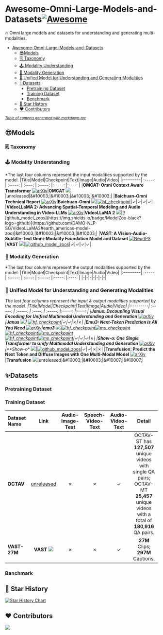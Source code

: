# Awesome-Omni-Large-Models-and-Datasets[![Awesome](https://awesome.re/badge.svg)](https://awesome.re)
🔥 Omni large models and datasets for understanding and generating multi-modalities.

- [Awesome-Omni-Large-Models-and-Datasets](#awesome-omni-large-models-and-datasets)
    * [😎Models](#--models)
    + [🗒️ Taxonomy](#----taxonomy)
    + [🕹️ Modality Understanding](#----modality-understanding)
    + [🧙 Modality Generation](#---modality-generation)
    + [🌈 Unified Model for Understanding and Generating Modalities](#---unified-model-for-understanding-and-generating-modalities)
  * [✨️Datasets](#--datasets)
    + [Pretraining Dataset](#pretraining-dataset)
    + [Training Dataset](#training-dataset)
    + [Benchmark](#benchmark)
  * [🌟 Star History](#---star-history)
  * [♥️ Contributors](#---contributors)

<small><i><a href='http://ecotrust-canada.github.io/markdown-toc/'>Table of contents generated with markdown-toc</a></i></small>


## 😎Models
### 🗒️ Taxonomy
 <!-- arxiv: [![arXiv](https://img.shields.io/badge/arXiv-2406.09272-b31b1b.svg?style=plastic)]()
  -->
### 🕹️ Modality Understanding
<!-- 符号:
√ &#10003;
x &#10007;

     徽章
         arxiv: https://img.shields.io/badge/arXiv-2410.12109-b31b1b.svg?style=plastic
         conference: https://img.shields.io/badge/CVPR-2024-blue.svg?style=plastic
         huggingface checkpoint:![hf_checkpoint](https://img.shields.io/badge/🤗-Checkpoints-9C276A.svg)]()
         modelscope
         github model zoos: [![github_model_zoos](https://img.shields.io/badge/ModelZoo-black?logo=github)]()
-->


<!-- 模版：
|** ** [![arXiv](https://img.shields.io/badge/arXiv-[]-b31b1b.svg?style=plastic)](https://arxiv.org/abs/[])|** ** [![](https://img.shields.io/badge/Github-181717?style=plastic&logo=github&logoColor=white)](https://om-cat.github.io.)|unreleased|&#10003;|&#10003;|&#10003;|&#10003;|
 -->
 *The last four columns represent the input modalities supported by the model.
|Title|Model|Checkpoint|Text|Image|Audio|Video|
|:---------| :-----: | :-----: | :----: | :-----: |:-----: |:----: |
|**OMCAT: Omni Context Aware Transformer** [![arXiv](https://img.shields.io/badge/arXiv-2410.12109-b31b1b.svg?style=plastic)](https://arxiv.org/abs/2410.12109)|**OMCAT** [![](https://img.shields.io/badge/Github-181717?style=plastic&logo=github&logoColor=white)](https://om-cat.github.io.)|unreleased|&#10003;|&#10003;|&#10003;|&#10003;|
|**Baichuan-Omni Technical Report** [![arXiv](https://img.shields.io/badge/arXiv-2410.08565-b31b1b.svg?style=plastic)](https://arxiv.org/abs/2410.08565)|**Baichuan-Omni** [![](https://img.shields.io/badge/Github-181717?style=plastic&logo=github&logoColor=white)](https://github.com/westlake-baichuan-mllm/bc-omni)|[![hf_checkpoint](https://img.shields.io/badge/🤗-Unreleased-9C276A.svg)](https://github.com/westlake-baichuan-mllm/bc-omni)|&#10003;|&#10003;|&#10003;|&#10003;|
|**VideoLLaMA 2: Advancing Spatial-Temporal Modeling and Audio Understanding in Video-LLMs** [![arXiv](https://img.shields.io/badge/arXiv-2406.07476-b31b1b.svg?style=plastic)](https://arxiv.org/abs/2406.07476)|**VideoLLaMA 2** [![](https://img.shields.io/badge/Github-181717?style=plastic&logo=github&logoColor=white)]([https://om-cat.github.io.](https://github.com/DAMO-NLP-SG/VideoLLaMA2))|[![github_model_zoos](https://img.shields.io/badge/ModelZoo-black?logo=github)](https://github.com/DAMO-NLP-SG/VideoLLaMA2#earth_americas-model-zoo)|&#10003;|&#10003;|&#10003;|&#10003;|
|**VAST: A Vision-Audio-Subtitle-Text Omni-Modality Foundation Model and Dataset** [![NeurIPS](https://img.shields.io/badge/NeurIPS-2023-blue.svg?style=plastic)](http://arxiv.org/abs/2305.18500)|**VAST** [![](https://img.shields.io/badge/Github-181717?style=plastic&logo=github&logoColor=white)](https://github.com/TXH-mercury/VAST)|[![github_model_zoos](https://img.shields.io/badge/ModelZoo-black?logo=github)](https://github.com/TXH-mercury/VAST#download--vast-models--and-captioners-for-labeling-your-own-data)|&#10003;|&#10003;|&#10003;|&#10003;|

### 🧙 Modality Generation
 *The last four columns represent the output modalities supported by the model.
|Title|Model|Checkpoint|Text|Image|Audio|Video|
|:---------| :-----: | :-----: | :----: | :-----: |:-----: |:----: |
|-|-|-|-|-|-|-|


### 🌈 Unified Model for Understanding and Generating Modalities
 *The last four columns represent the input & output modalities supported by the model.
|Title|Model|Checkpoint|Text|Image|Audio|Video|
|:---------| :-----: | :-----: | :----: | :-----: |:-----: |:----: |
|**Janus: Decoupling Visual Encoding for Unified Multimodal Understanding and Generation** [![arXiv](https://img.shields.io/badge/arXiv-2410.13848-b31b1b.svg?style=plastic)](https://arxiv.org/abs/2410.13848)|**Janus** [![](https://img.shields.io/badge/Github-181717?style=plastic&logo=github&logoColor=white)](https://github.com/kaistAI/Janus)| [![hf_checkpoint](https://img.shields.io/badge/🤗-Janus--7B-9C276A.svg)](https://github.com/westlake-baichuan-mllm/bc-omni)|&#10003;|&#10003;|&#10007;|&#10007;|
|**Emu3: Next-Token Prediction is All You Need** [![arXiv](https://img.shields.io/badge/arXiv-2409.18869-b31b1b.svg?style=plastic)](https://arxiv.org/abs/2409.18869)|**emu3** [![](https://img.shields.io/badge/Github-181717?style=plastic&logo=github&logoColor=white)](https://github.com/baaivision/Emu3)|[![hf_checkpoint](https://img.shields.io/badge/🤗-Emu3--Chat-9C276A.svg)](https://huggingface.co/BAAI/Emu3-Chat)[![ms_checkpoint](https://img.shields.io/badge/🤖-Emu3--Chat-8A2BE2.svg)](https://huggingface.co/BAAI/Emu3-Chat)<br>[![hf_checkpoint](https://img.shields.io/badge/🤗-Emu3--Gen-9C276A.svg)](https://huggingface.co/BAAI/Emu3-Gen)[![ms_checkpoint](https://img.shields.io/badge/🤖-Emu3--Gen-8A2BE2.svg)](https://huggingface.co/BAAI/Emu3-Gen)<br>[![hf_checkpoint](https://img.shields.io/badge/🤗-Emu3--VisionTokenizer-9C276A.svg)](https://huggingface.co/BAAI/Emu3-VisionTokenizer)[![ms_checkpoint](https://img.shields.io/badge/🤖-Emu3--VisionTokenizer-8A2BE2.svg)](https://huggingface.co/BAAI/Emu3-VisionTokenizer)|&#10003;|&#10003;|&#10003;|&#10007;|
|**Show-o: One Single Transformer to Unify Multimodal Understanding and Generation** [![arXiv](https://img.shields.io/badge/arXiv-2408.12528-b31b1b.svg?style=plastic)]([https://arxiv.org/abs/2408.12528](https://arxiv.org/abs/2408.12528))|**Show-o** [![](https://img.shields.io/badge/Github-181717?style=plastic&logo=github&logoColor=white)](https://github.com/showlab/Show-o)|[![github_model_zoos](https://img.shields.io/badge/ModelZoo-black?logo=github)](https://github.com/showlab/Show-o#hugging-face-models)|&#10003;|&#10003;|&#10007;|&#10007;|
|**Transfusion: Predict the Next Token and Diffuse Images with One Multi-Modal Model** [![arXiv](https://img.shields.io/badge/arXiv-2408.11039-b31b1b.svg?style=plastic)](https://arxiv.org/abs/2408.11039)|**Transfusion** [![](https://img.shields.io/badge/Github-181717?style=plastic&logo=github&logoColor=white)]([https://om-cat.github.io.](https://github.com/lucidrains/transfusion-pytorch))|unreleased|&#10003;|&#10003;|&#10007;|&#10007;|

## ✨️Datasets
### Pretraining Dataset

### Training Dataset
<!-- 模版：
|**[数据集名字]**|链接|&#10007;|&#10007;|&#10003;|描述|
 -->
|Dataset Name|Link|Audio-Image-Text|Speech-Video-Text|Audio-Video-Text|Detail|
|:--------- |:----:| :-----: |:-----: |:----:|:----:|
|**OCTAV**|[unreleased](https://om-cat.github.io.)|&#10007;|&#10007;|&#10003;|OCTAV-ST has **127,507** unique videos with single QA pairs;<br>OCTAV-MT **25,457** unique videos with a total of **180,916** QA pairs.|
|**VAST-27M**|**VAST** [![](https://img.shields.io/badge/Github-181717?style=plastic&logo=github&logoColor=white)](https://github.com/TXH-mercury/VAST)|&#10007;|&#10007;|&#10003;|**27M** Clips;<br>**297M** Captions.|

### Benchmark

## 🌟 Star History
[![Star History Chart](https://api.star-history.com/svg?repos=LJungang/Awesome-Omni-Large-Models-and-Datasets&type=Date)](https://star-history.com/#LJungang/Awesome-Omni-Large-Models-and-Datasets&Date)

## ♥️ Contributors
<!--
<a href="https://github.com/LJungang/Awesome-Omni-Large-Models-and-Datasets/graphs/contributors">
  <img src="https://contrib.rocks/image?repo=LJungang/Awesome-Omni-Large-Models-and-Datasets" />
</a>
 -->
<a href="https://github.comLJungang/Awesome-Omni-Large-Models-and-Datasets/graphs/contributors">
  <img src="https://contrib.rocks/image?repo=LJungang/Awesome-Omni-Large-Models-and-Datasets" />
</a>
